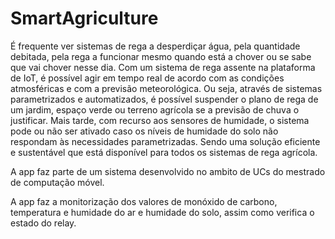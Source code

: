 # SmartAgriculture

É frequente ver sistemas de rega a desperdiçar água, pela quantidade debitada, pela rega a funcionar mesmo quando está a chover ou se sabe que vai chover nesse dia. Com um sistema de rega assente na plataforma de IoT, é possível agir em tempo real de acordo com as condições atmosféricas e com a previsão meteorológica. 
Ou seja, através de sistemas parametrizados e automatizados, é possível suspender o plano de rega de um jardim, espaço verde ou terreno agrícola se a previsão de chuva o justificar. Mais tarde, com recurso aos sensores de humidade, o sistema pode ou não ser ativado caso os níveis de humidade do solo não respondam às necessidades parametrizadas. Sendo uma solução eficiente e sustentável que está disponível para todos os sistemas de rega agrícola.

A app faz parte de um sistema desenvolvido no ambito de UCs do mestrado de computação móvel.

A app faz a monitorização dos valores de monóxido de carbono, temperatura e humidade do ar e humidade do solo, assim como verifica o estado do relay.


